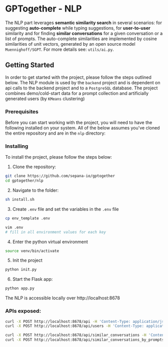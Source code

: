 # GPTogether - NLP

The NLP part leverages **semantic similarity search** in several scenarios: for suggesting **auto-complete** while typing suggestions, for **user-to-user** similarity and for finding **similar conversations** for a given conversation or a list of prompts. The auto-complete similarities are implemented by cosine similarities of unit vectors, generated by an open source model `Muennighoff/SGPT`. For more details see: `utils/ai.py`.


## Getting Started

In order to get started with the project, please follow the steps outlined below. The NLP module is used by the `backend` project and is dependent on api calls to the backend project and to a `PostgreSQL` database. The project combines demo/cold-start data for a prompt collection and artificially generated users (by `KMeans` clustering)

### Prerequisites

Before you can start working with the project, you will need to have the following installed on your system. All of the below assumes you've cloned the entire repository and are in the `nlp` directory:

### Installing

To install the project, please follow the steps below:

1. Clone the repository:

```bash
git clone https://github.com/sepana-io/gptogether
cd gptogether/nlp
```

2. Navigate to the folder:

```bash
sh install.sh
```

3. Create `.env` file and set the variables in the `.env` file

```bash
cp env_template .env

vim .env
# fill in all environment values for each key
```

4. Enter the python virtual environment

```bash
source venv/bin/activate
```

5. Init the project

```bash
python init.py
```

6. Start the Flask app:

```bash
python app.py
```

The NLP is accessible locally over http://localhost:8678

### APIs exposed:

```bash
curl -X POST http://localhost:8678/api -H 'Content-Type: application/json' -d '{"query": "Alternative browser to test my website"}'
curl -X POST http://localhost:8678/api/users -H 'Content-Type: application/json' -d '{"user_id_external": "w14xCuoHWAP5euWqIiCWumpv2cs1"}'

curl -X POST http://localhost:8678/api/similar_conversations -H 'Content-Type: application/json' -d '{"storage_index": "ef87b86a-dfad-4fe2-ac7d-fc7ade36830f_w14xCuoHWAP5euWqIiCWumpv2cs1"}'
curl -X POST http://localhost:8678/api/similar_conversations_by_prompts -H 'Content-Type: application/json' -d '{"prompts": ["Does Web3 and NFTs have any future at all?", "Which is the strongest crypto currency currently?", "I am pivoting away from a Blockchain search infrastructure company - help give me ideas"]}'
```
